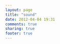 ```yaml
---
layout: page
title: "sound"
date: 2012-04-04 19:31
comments: true
sharing: true
footer: true
---
```

